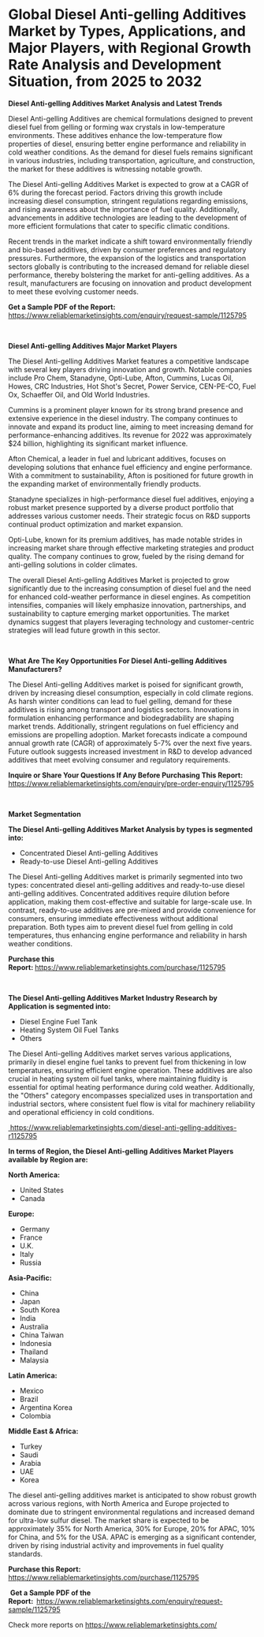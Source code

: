 <p><h1>Global Diesel Anti-gelling Additives Market by Types, Applications, and Major Players, with Regional Growth Rate Analysis and Development Situation, from 2025 to 2032</h1></p><p><strong>Diesel Anti-gelling Additives Market Analysis and Latest Trends</strong></p>
<p><p>Diesel Anti-gelling Additives are chemical formulations designed to prevent diesel fuel from gelling or forming wax crystals in low-temperature environments. These additives enhance the low-temperature flow properties of diesel, ensuring better engine performance and reliability in cold weather conditions. As the demand for diesel fuels remains significant in various industries, including transportation, agriculture, and construction, the market for these additives is witnessing notable growth.</p><p>The Diesel Anti-gelling Additives Market is expected to grow at a CAGR of 6% during the forecast period. Factors driving this growth include increasing diesel consumption, stringent regulations regarding emissions, and rising awareness about the importance of fuel quality. Additionally, advancements in additive technologies are leading to the development of more efficient formulations that cater to specific climatic conditions.</p><p>Recent trends in the market indicate a shift toward environmentally friendly and bio-based additives, driven by consumer preferences and regulatory pressures. Furthermore, the expansion of the logistics and transportation sectors globally is contributing to the increased demand for reliable diesel performance, thereby bolstering the market for anti-gelling additives. As a result, manufacturers are focusing on innovation and product development to meet these evolving customer needs.</p></p>
<p><strong>Get a Sample PDF of the Report:&nbsp;</strong> <a href="https://www.reliablemarketinsights.com/enquiry/request-sample/1125795?utm_campaign=3005&utm_medium=2&utm_source=Github&utm_content=ia&utm_term=02042025&utm_id=diesel-anti-gelling-additives">https://www.reliablemarketinsights.com/enquiry/request-sample/1125795</a></p>
<p>&nbsp;</p>
<p><strong>Diesel Anti-gelling Additives Major Market Players</strong></p>
<p><p>The Diesel Anti-gelling Additives Market features a competitive landscape with several key players driving innovation and growth. Notable companies include Pro Chem, Stanadyne, Opti-Lube, Afton, Cummins, Lucas Oil, Howes, CRC Industries, Hot Shot's Secret, Power Service, CEN-PE-CO, Fuel Ox, Schaeffer Oil, and Old World Industries.</p><p>Cummins is a prominent player known for its strong brand presence and extensive experience in the diesel industry. The company continues to innovate and expand its product line, aiming to meet increasing demand for performance-enhancing additives. Its revenue for 2022 was approximately $24 billion, highlighting its significant market influence.</p><p>Afton Chemical, a leader in fuel and lubricant additives, focuses on developing solutions that enhance fuel efficiency and engine performance. With a commitment to sustainability, Afton is positioned for future growth in the expanding market of environmentally friendly products.</p><p>Stanadyne specializes in high-performance diesel fuel additives, enjoying a robust market presence supported by a diverse product portfolio that addresses various customer needs. Their strategic focus on R&D supports continual product optimization and market expansion.</p><p>Opti-Lube, known for its premium additives, has made notable strides in increasing market share through effective marketing strategies and product quality. The company continues to grow, fueled by the rising demand for anti-gelling solutions in colder climates.</p><p>The overall Diesel Anti-gelling Additives Market is projected to grow significantly due to the increasing consumption of diesel fuel and the need for enhanced cold-weather performance in diesel engines. As competition intensifies, companies will likely emphasize innovation, partnerships, and sustainability to capture emerging market opportunities. The market dynamics suggest that players leveraging technology and customer-centric strategies will lead future growth in this sector.</p></p>
<p>&nbsp;</p>
<p><strong>What Are The Key Opportunities For Diesel Anti-gelling Additives Manufacturers?</strong></p>
<p><p>The Diesel Anti-gelling Additives market is poised for significant growth, driven by increasing diesel consumption, especially in cold climate regions. As harsh winter conditions can lead to fuel gelling, demand for these additives is rising among transport and logistics sectors. Innovations in formulation enhancing performance and biodegradability are shaping market trends. Additionally, stringent regulations on fuel efficiency and emissions are propelling adoption. Market forecasts indicate a compound annual growth rate (CAGR) of approximately 5-7% over the next five years. Future outlook suggests increased investment in R&D to develop advanced additives that meet evolving consumer and regulatory requirements.</p></p>
<p><strong>Inquire or Share Your Questions If Any Before Purchasing This Report:</strong> <a href="https://www.reliablemarketinsights.com/enquiry/pre-order-enquiry/1125795?utm_campaign=3005&utm_medium=2&utm_source=Github&utm_content=ia&utm_term=02042025&utm_id=diesel-anti-gelling-additives">https://www.reliablemarketinsights.com/enquiry/pre-order-enquiry/1125795</a></p>
<p>&nbsp;</p>
<p><strong>Market Segmentation</strong></p>
<p><strong>The Diesel Anti-gelling Additives Market Analysis by types is segmented into:</strong></p>
<p><ul><li>Concentrated Diesel Anti-gelling Additives</li><li>Ready-to-use Diesel Anti-gelling Additives</li></ul></p>
<p><p>The Diesel Anti-gelling Additives market is primarily segmented into two types: concentrated diesel anti-gelling additives and ready-to-use diesel anti-gelling additives. Concentrated additives require dilution before application, making them cost-effective and suitable for large-scale use. In contrast, ready-to-use additives are pre-mixed and provide convenience for consumers, ensuring immediate effectiveness without additional preparation. Both types aim to prevent diesel fuel from gelling in cold temperatures, thus enhancing engine performance and reliability in harsh weather conditions.</p></p>
<p><strong>Purchase this Report:&nbsp;</strong><a href="https://www.reliablemarketinsights.com/purchase/1125795?utm_campaign=3005&utm_medium=2&utm_source=Github&utm_content=ia&utm_term=02042025&utm_id=diesel-anti-gelling-additives">https://www.reliablemarketinsights.com/purchase/1125795</a></p>
<p>&nbsp;</p>
<p><strong>The Diesel Anti-gelling Additives Market Industry Research by Application is segmented into:</strong></p>
<p><ul><li>Diesel Engine Fuel Tank</li><li>Heating System Oil Fuel Tanks</li><li>Others</li></ul></p>
<p><p>The Diesel Anti-gelling Additives market serves various applications, primarily in diesel engine fuel tanks to prevent fuel from thickening in low temperatures, ensuring efficient engine operation. These additives are also crucial in heating system oil fuel tanks, where maintaining fluidity is essential for optimal heating performance during cold weather. Additionally, the "Others" category encompasses specialized uses in transportation and industrial sectors, where consistent fuel flow is vital for machinery reliability and operational efficiency in cold conditions.</p></p>
<p><a href="https://www.reliablemarketinsights.com/diesel-anti-gelling-additives-r1125795?utm_campaign=3005&utm_medium=2&utm_source=Github&utm_content=ia&utm_term=02042025&utm_id=diesel-anti-gelling-additives">&nbsp;https://www.reliablemarketinsights.com/diesel-anti-gelling-additives-r1125795</a></p>
<p><strong>In terms of Region, the Diesel Anti-gelling Additives Market Players available by Region are:</strong></p>
<p>
    <p> <strong> North America: </strong>
        <ul>
            <li>United States</li>
            <li>Canada</li>
        </ul>
        </p> 
    <p> <strong> Europe: </strong>
        <ul>
            <li>Germany</li>
            <li>France</li>
            <li>U.K.</li>
            <li>Italy</li>
            <li>Russia</li>
        </ul>
        </p> 
    <p> <strong> Asia-Pacific: </strong>
        <ul>
            <li>China</li>
            <li>Japan</li>
            <li>South Korea</li>
            <li>India</li>
            <li>Australia</li>
            <li>China Taiwan</li>
            <li>Indonesia</li>
            <li>Thailand</li>
            <li>Malaysia</li>
        </ul>
        </p> 
    <p> <strong> Latin America: </strong>
        <ul>
            <li>Mexico</li>
            <li>Brazil</li>
            <li>Argentina Korea</li>
            <li>Colombia</li>
        </ul>
        </p> 
    <p> <strong> Middle East & Africa: </strong>
        <ul>
            <li>Turkey</li>
            <li>Saudi</li>
            <li>Arabia</li>
            <li>UAE</li>
            <li>Korea</li>
        </ul>
    </p>
    </p>
<p><p>The diesel anti-gelling additives market is anticipated to show robust growth across various regions, with North America and Europe projected to dominate due to stringent environmental regulations and increased demand for ultra-low sulfur diesel. The market share is expected to be approximately 35% for North America, 30% for Europe, 20% for APAC, 10% for China, and 5% for the USA. APAC is emerging as a significant contender, driven by rising industrial activity and improvements in fuel quality standards.</p></p>
<p><strong>Purchase this Report: </strong><a href="https://www.reliablemarketinsights.com/purchase/1125795?utm_campaign=3005&utm_medium=2&utm_source=Github&utm_content=ia&utm_term=02042025&utm_id=diesel-anti-gelling-additives">https://www.reliablemarketinsights.com/purchase/1125795</a></p>
<p>&nbsp;<strong>Get a Sample PDF of the Report:&nbsp;&nbsp;</strong><a href="https://www.reliablemarketinsights.com/enquiry/request-sample/1125795?utm_campaign=3005&utm_medium=2&utm_source=Github&utm_content=ia&utm_term=02042025&utm_id=diesel-anti-gelling-additives">https://www.reliablemarketinsights.com/enquiry/request-sample/1125795</a></p>
<p><strong></strong></p>
<p>Check more reports on <a href="https://www.reliablemarketinsights.com/?utm_campaign=3005&utm_medium=2&utm_source=Github&utm_content=ia&utm_term=02042025&utm_id=diesel-anti-gelling-additives">https://www.reliablemarketinsights.com/</a></p>